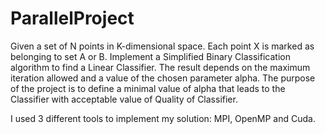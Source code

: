 # ParallelProject
Given a set of N points in K-dimensional space. Each point X is marked as belonging to set A or B. 
Implement a Simplified Binary Classification algorithm to find a Linear Classifier. 
The result depends on the maximum iteration allowed and a value of the chosen parameter alpha. 
The purpose of the project is to define a minimal value of alpha that leads to the Classifier with acceptable 
value of Quality of Classifier.

I used 3 different tools to implement my solution: MPI, OpenMP and Cuda.
